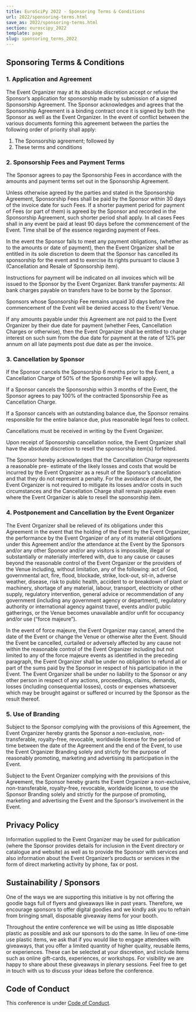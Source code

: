 ```yaml
---
title: EuroSciPy 2022 - Sponsoring Terms & Conditions
url: 2022/sponsoring-terms.html
save_as: 2022/sponsoring-terms.html
section: euroscipy_2022
template: page
slug: sponsoring_terms_2022
---
```


## Sponsoring Terms & Conditions

### 1. Application and Agreement

The Event Organizer may at its absolute discretion accept or refuse the Sponsor’s application for sponsorship made by submission of a signed Sponsorship Agreement. The Sponsor acknowledges and agrees that the Sponsorship Agreement is a binding contract once it is signed by both the Sponsor as well as the Event Organizer. In the event of conflict between the various documents forming this agreement between the parties the following order of priority shall apply:

1. The Sponsorship agreement; followed by
2. These terms and conditions

### 2. Sponsorship Fees and Payment Terms

The Sponsor agrees to pay the Sponsorship Fees in accordance with the amounts and payment terms set out in the Sponsorship Agreement.

Unless otherwise agreed by the parties and stated in the Sponsorship Agreement, Sponsorship Fees shall be paid by the Sponsor within 30 days of the invoice date for such Fees. If a shorter payment period for payment of Fees (or part of them) is agreed by the Sponsor and recorded in the Sponsorship Agreement, such shorter period shall apply. In all cases Fees shall in any event be paid at least 90 days before the commencement of the Event. Time shall be of the essence regarding payment of Fees.

In the event the Sponsor fails to meet any payment obligations, (whether as to the amounts or date of payment), then the Event Organizer shall be entitled in its sole discretion to deem that the Sponsor has cancelled its sponsorship for the event and to exercise its rights pursuant to clause 3 (Cancellation and Resale of Sponsorship item).

Instructions for payment will be indicated on all invoices which will be issued to the Sponsor by the Event Organizer. Bank transfer payments: All bank charges payable on transfers have to be borne by the Sponsor.

Sponsors whose Sponsorship Fee remains unpaid 30 days before the commencement of the Event will be denied access to the Event/ Venue.

If any amounts payable under this Agreement are not paid to the Event Organizer by their due date for payment (whether Fees, Cancellation Charges or otherwise), then the Event Organizer shall be entitled to charge interest on such sum from the due date for payment at the rate of 12% per annum on all late payments post due date as per the invoice.

### 3. Cancellation by Sponsor

If the Sponsor cancels the Sponsorship 6 months prior to the Event, a Cancellation Charge of 50% of the Sponsorship Fee will apply.

If a Sponsor cancels the Sponsorship within 3 months of the Event, the Sponsor agrees to pay 100% of the contracted Sponsorship Fee as Cancellation Charge.

If a Sponsor cancels with an outstanding balance due, the Sponsor remains responsible for the entire balance due, plus reasonable legal fees to collect.

Cancellations must be received in writing by the Event Organizer.

Upon receipt of Sponsorship cancellation notice, the Event Organizer shall have the absolute discretion to resell the sponsorship item(s) forfeited.

The Sponsor hereby acknowledges that the Cancellation Charge represents a reasonable pre- estimate of the likely losses and costs that would be incurred by the Event Organizer as a result of the Sponsor’s cancellation and that they do not represent a penalty. For the avoidance of doubt, the Event Organizer is not required to mitigate its losses and/or costs in such circumstances and the Cancellation Charge shall remain payable even where the Event Organizer is able to resell the sponsorship item.

### 4. Postponement and Cancellation by the Event Organizer

The Event Organizer shall be relieved of its obligations under this Agreement in the event that the holding of the Event by the Event Organizer, the performance by the Event Organizer of any of its material obligations under this Agreement and/or the attendance at the Event by the Sponsors and/or any other Sponsor and/or any visitors is impossible, illegal or substantially or materially interfered with, due to any cause or causes beyond the reasonable control of the Event Organizer or the providers of the Venue including, without limitation, any of the following: act of God, governmental act, fire, flood, blockade, strike, lock-out, sit-in, adverse weather, disease, risk to public health, accident to or breakdown of plant or machinery, shortage of any material, labour, transport, electricity or other supply, regulatory intervention, general advice or recommendation of any government (including any government agency or department), regulatory authority or international agency against travel, events and/or public gatherings, or the Venue becomes unavailable and/or unfit for occupancy and/or use (“force majeure”).

In the event of force majeure, the Event Organizer may cancel, amend the date of the Event or change the Venue or otherwise alter the Event. Should the Event be cancelled, curtailed or adversely affected by any cause not within the reasonable control of the Event Organizer including but not limited to any of the force majeure events as identified in the preceding paragraph, the Event Organizer shall be under no obligation to refund all or part of the sums paid by the Sponsor in respect of his participation in the Event. The Event Organizer shall be under no liability to the Sponsor or any other person in respect of any actions, proceedings, claims, demands, losses (including consequential losses), costs or expenses whatsoever which may be brought against or suffered or incurred by the Sponsor as the result thereof.

### 5. Use of Branding

Subject to the Sponsor complying with the provisions of this Agreement, the Event Organizer hereby grants the Sponsor a non-exclusive, non-transferable, royalty-free, revocable, worldwide license for the period of time between the date of the Agreement and the end of the Event, to use the Event Organizer Branding solely and strictly for the purpose of reasonably promoting, marketing and advertising its participation in the Event.

Subject to the Event Organizer complying with the provisions of this Agreement, the Sponsor hereby grants the Event Organizer a non-exclusive, non-transferable, royalty-free, revocable, worldwide license, to use the Sponsor Branding solely and strictly for the purpose of promoting, marketing and advertising the Event and the Sponsor’s involvement in the Event.

## Privacy Policy

Information supplied to the Event Organizer may be used for publication (where the Sponsor provides details for inclusion in the Event directory or catalogue and website) as well as to provide the Sponsor with services and also information about the Event Organizer’s products or services in the form of direct marketing activity by phone, fax or post.

## Sustainability / Sponsors

One of the ways we are supporting this initiative is by not offering the goodie bags full of flyers and giveaways like in past years. Therefore, we encourage sponsors to offer digital goodies and we kindly ask you to refrain from bringing small, disposable giveaway items for your booth.

Throughout the entire conference we will be using as little disposable plastic as possible and ask our sponsors to do the same. In lieu of one-time use plastic items, we ask that if you would like to engage attendees with giveaways, that you offer a limited quantity of higher quality, reusable items, or experiences. These can be selected at your discretion, and include items such as online gift-cards, experiences, or workshops. For visibility we are happy to share about these giveaways in plenary sessions. Feel free to get in touch with us to discuss your ideas before the conference.

## Code of Conduct

This conference is under [Code of Conduct](code_of_conduct.html).
